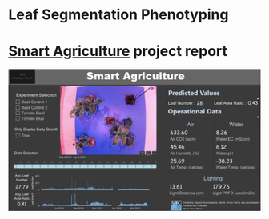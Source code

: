 # Leaf Segmentation Phenotyping

# [Smart Agriculture](https://github.com/vigchandra/leaf_segmentation_phenotyping/blob/master/final.pdf) project report

![](https://github.com/vigchandra/leaf_segmentation_phenotyping/blob/master/dash.png)
